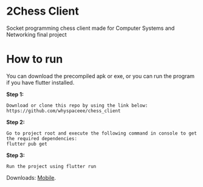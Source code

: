 # 2Chess Client
Socket programming chess client made for Computer Systems and Networking final project
# How to run
You can download the precompiled apk or exe,
or you can run the program if you have flutter installed.


**Step 1:**
```
Download or clone this repo by using the link below:
https://github.com/whyspaceee/chess_client
```

**Step 2:**

```
Go to project root and execute the following command in console to get the required dependencies: 
flutter pub get 
```

**Step 3:**
```
Run the project using flutter run
```




Downloads: [Mobile](https://github.com/whyspaceee/chess_client/releases/download/v1.0.0/Multiplayer-Chess.apk).

